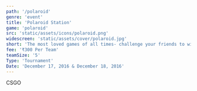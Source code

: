 ```yaml
---
path: '/polaroid'
genre: 'event'
title: 'Polaroid Station'
game: 'polaroid'
src: 'static/assets/icons/polaroid.png'
widescreen: 'static/assets/cover/polaroid.jpg'
short: 'The most loved games of all times- challenge your friends to win the tournament and challenge your rivals to earn the title!'
fee: '₹300 Per Team'
teamSize: '5'
Type: 'Tournament'
Date: 'December 17, 2016 & December 18, 2016' 
---
```


CSGO